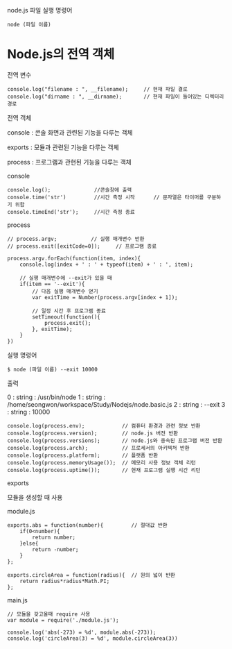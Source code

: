 node.js 파일 실행 명령어

```
node (파일 이름)
```

# Node.js의 전역 객체

전역 변수

```
console.log("filename : ", __filename);     // 현재 파일 결로
console.log("dirname : ", __dirname);       // 현재 파일이 들어있는 디렉터리 경로
```



전역 객체

console : 콘솔 화면과 관련된 기능을 다루는 객체

exports : 모듈과 관련된 기능을 다루는 객체

process : 프로그램과 관현된 기능을 다루는 객체



console

```
console.log();				//콘솔창에 출력
console.time('str')			//시간 측정 시작		// 문자열은 타이머를 구분하기 위함
console.timeEnd('str');		//시간 측정 종료
```



process

```
// process.argv;           // 실행 매개변수 반환
// process.exit([exitCode=0]);     // 프로그램 종료

process.argv.forEach(function(item, index){
    console.log(index + ' : ' + typeof(item) + ' : ', item);

    // 실행 매개변수에 --exit가 있을 때
    if(item == '--exit'){
        // 다음 실행 매개변수 얻기
        var exitTime = Number(process.argv[index + 1]);

        // 일정 시간 후 프로그램 종료
        setTimeout(function(){
            process.exit();
        }, exitTime);
    }
})
```

실행 명령어

```
$ node (파일 이름) --exit 10000
```

출력

0 : string :  /usr/bin/node
1 : string :  /home/seongwon/workspace/Study/Nodejs/node.basic.js
2 : string :  --exit
3 : string :  10000

```
console.log(process.env);            // 컴퓨터 환경과 관련 정보 반환
console.log(process.version);        // node.js 버전 반환
console.log(process.versions);       // node.js와 종속된 프로그램 버전 반환
console.log(process.arch);           // 프로세서의 아키텍처 반환
console.log(process.platform);       // 플랫폼 반환
console.log(process.memoryUsage());  // 메모리 사용 정보 객체 리턴
console.log(process.uptime());       // 현재 프로그램 실행 시간 리턴
```



exports

모듈을 생성할 때 사용

module.js

```
exports.abs = function(number){         // 절대값 반환
    if(0<number){
        return number;
    }else{
        return -number;
    }
};

exports.circleArea = function(radius){  // 원의 넓이 반환
    return radius*radius*Math.PI;
};
```

main.js

```
// 모듈을 갖고올때 require 사용
var module = require('./module.js');

console.log('abs(-273) = %d', module.abs(-273));
console.log('circleArea(3) = %d', module.circleArea(3))
```

